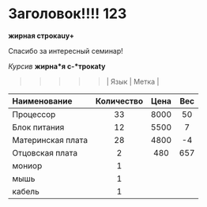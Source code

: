﻿# Заголовок!!!! 123
**жирная строкаuy+**

Спасибо за интересный семинар! 

*Курсив*
__жирна*я с-*трокаty__

>>>>>| Язык | Метка |

Наименование | Количество | Цена | Вес |
:-------- |:-----:| :-------: | :-----: |
Процессор  | 33  | 8000 | 50
Блок питания     | 12    | 5500 | 7
Материнская плата      | 28     | 4800 |-4
Отцовская плата      | 2     | 480 | 657
мониор | 1
мышь | 1
кабель | 1
